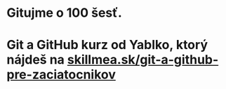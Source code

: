 # Gitujme o 100 šesť.
#
# Git a GitHub kurz od Yablko, ktorý nájdeš na [skillmea.sk/git-a-github-pre-zaciatocnikov](https://skillmea.sk/online-kurzy/git-a-github)
